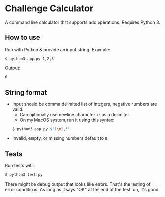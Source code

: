 # Challenge Calculator

A command line calculator that supports add operations. Requires Python 3.

## How to use

Run with Python & provide an input string. Example:

```bash
$ python3 app.py 1,2,3
```

Output:
```bash
6
```

## String format

- Input should be comma delimited list of integers, negative numbers are valid.
	- Can optionally use newline character `\n` as a delimiter.
	- On my MacOS system, run it using this syntax:
	```bash
	$ python3 app.py $'1\n2,3'
	```
- Invalid, empty, or missing numbers default to `0`.


## Tests

Run tests with:

```bash
$ python3 test.py
```

There might be debug output that looks like errors. That's the testing of error conditions. As long as it says "OK" at the end of the test run, it's good.